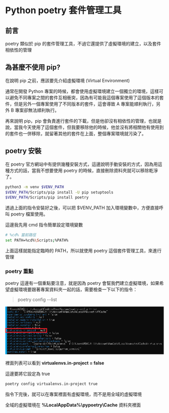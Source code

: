 # Python poetry 套件管理工具
## 前言
poetry 類似於 pip 的套件管理工具，不過它還提供了虛擬環境的建立，以及套件相依性的管理

## 為甚麼不使用 pip?
在說明 pip 之前，應該要先介紹虛擬環境 (Virtual Environment)

通常在開發 Python 專案的時候，都會使用虛擬環境建立一個獨立的環境，這樣可以避免不同專案之間的套件互相衝突，因為有可能我這個專案使用了這個版本的套件，但是另外一個專案使用了不同版本的套件，這會導致 A 專案能順利執行，另外 B 專案卻無法順利執行。

再來說明 pip，pip 會負責進行套件的下載，但是他卻沒有相依性的管理，也就是說，當我今天使用了這個套件，但我要移除他的時候，他並沒有將相關他有使用到的套件也一併移除，就留著其他的套件在上面，整個專案環境就污染了。

## poetry 安裝
在 poetry 官方網站中有提供幾種安裝方式，這邊說明手動安裝的方式，因為用這種方式的話，當我不想要使用 poetry 的時候，直接刪除資料夾就可以移除乾淨了。

```bash
python3 -m venv $VENV_PATH
$VENV_PATH/Scripts/pip install -U pip setuptools
$VENV_PATH/Scripts/pip install poetry
```

透過上面的指令安裝好之後，可以把 $VENV_PATH 加入環境變數中，方便直接呼叫 poetry 檔案使用。

這邊我先用 cmd 指令簡單設定環境變數

```bash
# %cd% 當前路徑
set PATH=%cd%\Scripts;%PATH%
```

上面這樣就能指定臨時的 PATH，所以就使用 poetry 這個套件管理工具，來進行管理

### poetry 重點
poetry 這邊有一個重點要注意，就是因為 poetry 會幫我們建立虛擬環境，如果希望虛擬環境要跟著專案資料夾一起的話，需要檢查一下以下的指令：

> poetry config --list

![](images/image1.png)

裡面列表可以看到 **virtualenvs.in-project = false**

這邊要將它設定為 true

```bash
poetry config virtualenvs.in-project true
```

指令下完後，就可以在專案裡面有虛擬環境，而不是用全域的虛擬環境

全域的虛擬環境在 **%LocalAppData%\pypoetry\Cache** 資料夾裡面
